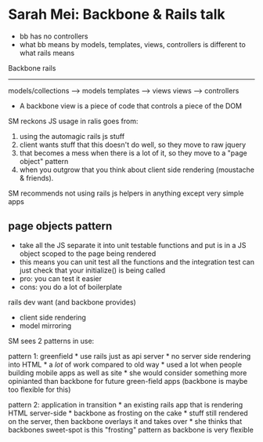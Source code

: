 Sarah Mei: Backbone & Rails talk
================================

* bb has no controllers
* what bb means by models, templates, views, controllers is different to what rails means

Backbone                rails
--------                --------
models/collections -->  models
templates          -->  views
views              -->  controllers

* A backbone view is a piece of code that controls a piece of the DOM


SM reckons JS usage in ralis goes from:
1. using the automagic rails js stuff
2. client wants stuff that this doesn't do well, so they move to raw jquery
3. that becomes a mess when there is a lot of it, so they move to a "page object" pattern
4. when you outgrow that you think about client side rendering (moustache & friends).

SM recommends not using rails js helpers in anything except very simple apps

page objects pattern
--------------------

* take all the JS separate it into unit testable functions and put is in a JS object scoped to the page being rendered
* this means you can unit test all the functions and the integration test can just check that your initialize() is being called
* pro: you can test it easier
* cons: you do a lot of boilerplate

rails dev want (and backbone provides)
* client side rendering
* model mirroring

SM sees 2 patterns in use:

pattern 1: greenfield
    * use rails just as api server
    * no server side rendering into HTML
    * a *lot* of work compared to old way
    * used a lot when people building mobile apps as well as site
    * she would consider something more opinianted than backbone for future green-field apps (backbone is maybe too flexible for this)

pattern 2: application in transition
    * an existing rails app that is rendering HTML server-side
    * backbone as frosting on the cake
    * stuff still rendered on the server, then backbone overlays it and takes over
    * she thinks that backbones sweet-spot is this "frosting" pattern as backbone is very flexible